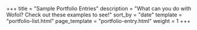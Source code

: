 +++
title = "Sample Portfolio Entries"
description = "What can you do with Wofol? Check out these examples to see!"
sort_by = "date"
template = "portfolio-list.html"
page_template = "portfolio-entry.html"
weight = 1
+++